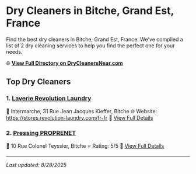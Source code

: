 # Dry Cleaners in Bitche, Grand Est, France

Find the best dry cleaners in Bitche, Grand Est, France. We've compiled a list of 2 dry cleaning services to help you find the perfect one for your needs.

🌐 **[View Full Directory on DryCleanersNear.com](https://drycleanersnear.com/city/France/Grand%20Est/Bitche)**

## Top Dry Cleaners

### 1. [Laverie Revolution Laundry](https://drycleanersnear.com/dryCleaner/68afb8c94e19aac41e8a2371/laverie-revolution-laundry)
📍 Intermarche, 31 Rue Jean Jacques Kieffer, Bitche
🌐 Website: https://stores.revolution-laundry.com/fr-fr
🔗 [View Full Details](https://drycleanersnear.com/dryCleaner/68afb8c94e19aac41e8a2371/laverie-revolution-laundry)

### 2. [Pressing PROPRENET](https://drycleanersnear.com/dryCleaner/68afb8f04e19aac41e8a264d/pressing-proprenet)
📍 10 Rue Colonel Teyssier, Bitche
⭐ Rating: 5/5
🔗 [View Full Details](https://drycleanersnear.com/dryCleaner/68afb8f04e19aac41e8a264d/pressing-proprenet)


---

*Last updated: 8/28/2025*
